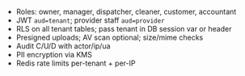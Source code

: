 - Roles: owner, manager, dispatcher, cleaner, customer, accountant
- JWT `aud=tenant`; provider staff `aud=provider`
- RLS on all tenant tables; pass tenant in DB session var or header
- Presigned uploads; AV scan optional; size/mime checks
- Audit C/U/D with actor/ip/ua
- PII encryption via KMS
- Redis rate limits per-tenant + per-IP
